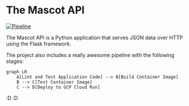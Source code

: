 # The Mascot API

[![Pipeline](https://github.com/automate6500/mascot-api/actions/workflows/pipeline.yml/badge.svg)](https://github.com/automate6500/mascot-api/actions/workflows/pipeline.yml)

The Mascot API is a Python application that serves JSON data over HTTP using the Flask framework.

The project also includes a really awesome pipeline with the following stages:

```mermaid
graph LR
    A[Lint and Test Application Code] --> B[Build Container Image]
    B --> C[Test Container Image]
    C --> D[Deploy to GCP Cloud Run]
```

:D
:D

